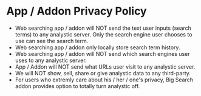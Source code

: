 # App / Addon Privacy Policy

- Web searching app / addon will NOT send the text user inputs (search terms) to any analystic server. Only the search engine user chooses to use can see the search term. 
- Web searching app / addon only locally store search term history.
- Web searching app / addon will NOT send which search engines user uses to any analystic server.
- App / Addon will NOT send what URLs user visit to any analystic server.
- We will NOT show, sell, share or give analystic data to any third-party.
- For users who extremly care about his / her / one's privacy, Big Search addon provides option to totally turn analystic off.
